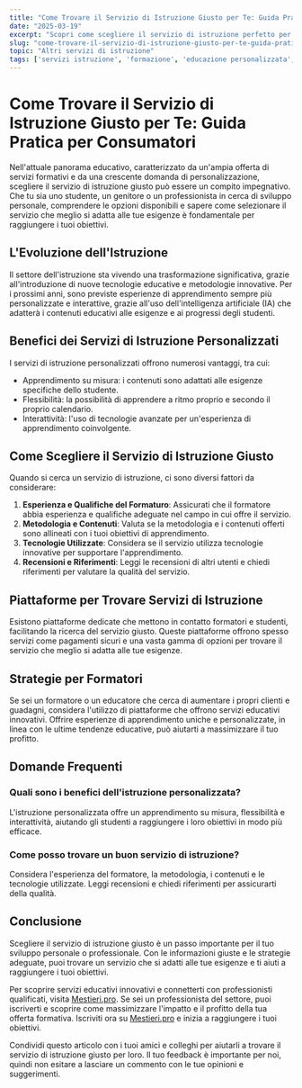 ```yaml
---
title: "Come Trovare il Servizio di Istruzione Giusto per Te: Guida Pratica per Consumatori"
date: "2025-03-19"
excerpt: "Scopri come scegliere il servizio di istruzione perfetto per le tue esigenze, con consigli pratici e informazioni utili sui benefici dei servizi educativi personalizzati."
slug: "come-trovare-il-servizio-di-istruzione-giusto-per-te-guida-pratica-per-consumatori"
topic: "Altri servizi di istruzione"
tags: ['servizi istruzione', 'formazione', 'educazione personalizzata', 'piattaforme educative']
---
```

# Come Trovare il Servizio di Istruzione Giusto per Te: Guida Pratica per Consumatori

Nell'attuale panorama educativo, caratterizzato da un'ampia offerta di servizi formativi e da una crescente domanda di personalizzazione, scegliere il servizio di istruzione giusto può essere un compito impegnativo. Che tu sia uno studente, un genitore o un professionista in cerca di sviluppo personale, comprendere le opzioni disponibili e sapere come selezionare il servizio che meglio si adatta alle tue esigenze è fondamentale per raggiungere i tuoi obiettivi.

## L'Evoluzione dell'Istruzione

Il settore dell'istruzione sta vivendo una trasformazione significativa, grazie all'introduzione di nuove tecnologie educative e metodologie innovative. Per i prossimi anni, sono previste esperienze di apprendimento sempre più personalizzate e interattive, grazie all'uso dell'intelligenza artificiale (IA) che adatterà i contenuti educativi alle esigenze e ai progressi degli studenti.

## Benefici dei Servizi di Istruzione Personalizzati

I servizi di istruzione personalizzati offrono numerosi vantaggi, tra cui:

* Apprendimento su misura: i contenuti sono adattati alle esigenze specifiche dello studente.
* Flessibilità: la possibilità di apprendere a ritmo proprio e secondo il proprio calendario.
* Interattività: l'uso di tecnologie avanzate per un'esperienza di apprendimento coinvolgente.

## Come Scegliere il Servizio di Istruzione Giusto

Quando si cerca un servizio di istruzione, ci sono diversi fattori da considerare:

1. **Esperienza e Qualifiche del Formaturo**: Assicurati che il formatore abbia esperienza e qualifiche adeguate nel campo in cui offre il servizio.
2. **Metodologia e Contenuti**: Valuta se la metodologia e i contenuti offerti sono allineati con i tuoi obiettivi di apprendimento.
3. **Tecnologie Utilizzate**: Considera se il servizio utilizza tecnologie innovative per supportare l'apprendimento.
4. **Recensioni e Riferimenti**: Leggi le recensioni di altri utenti e chiedi riferimenti per valutare la qualità del servizio.

## Piattaforme per Trovare Servizi di Istruzione

Esistono piattaforme dedicate che mettono in contatto formatori e studenti, facilitando la ricerca del servizio giusto. Queste piattaforme offrono spesso servizi come pagamenti sicuri e una vasta gamma di opzioni per trovare il servizio che meglio si adatta alle tue esigenze.

## Strategie per Formatori

Se sei un formatore o un educatore che cerca di aumentare i propri clienti e guadagni, considera l'utilizzo di piattaforme che offrono servizi educativi innovativi. Offrire esperienze di apprendimento uniche e personalizzate, in linea con le ultime tendenze educative, può aiutarti a massimizzare il tuo profitto.

## Domande Frequenti

### Quali sono i benefici dell'istruzione personalizzata?

L'istruzione personalizzata offre un apprendimento su misura, flessibilità e interattività, aiutando gli studenti a raggiungere i loro obiettivi in modo più efficace.

### Come posso trovare un buon servizio di istruzione?

Considera l'esperienza del formatore, la metodologia, i contenuti e le tecnologie utilizzate. Leggi recensioni e chiedi riferimenti per assicurarti della qualità.

## Conclusione

Scegliere il servizio di istruzione giusto è un passo importante per il tuo sviluppo personale o professionale. Con le informazioni giuste e le strategie adeguate, puoi trovare un servizio che si adatti alle tue esigenze e ti aiuti a raggiungere i tuoi obiettivi. 

Per scoprire servizi educativi innovativi e connetterti con professionisti qualificati, visita [Mestieri.pro](https://mestieri.pro/info). Se sei un professionista del settore, puoi iscriverti e scoprire come massimizzare l'impatto e il profitto della tua offerta formativa. Iscriviti ora su [Mestieri.pro](https://mestieri.pro/info) e inizia a raggiungere i tuoi obiettivi.

Condividi questo articolo con i tuoi amici e colleghi per aiutarli a trovare il servizio di istruzione giusto per loro. Il tuo feedback è importante per noi, quindi non esitare a lasciare un commento con le tue opinioni e suggerimenti.